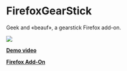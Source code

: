 FirefoxGearStick
================

Geek and «beauf», a gearstick Firefox add-on.

[![](http://medias.master-bridge.eu/resize/640/480/8ae8c853de37046e761e90bab967873c14d95af7.png)](https://www.youtube.com/watch?v=va3tU8GZl9E)

[**Demo video**](https://www.youtube.com/watch?v=va3tU8GZl9E)

[**Firefox Add-On**](https://addons.mozilla.org/fr/firefox/addon/firefoxgearstick/)
